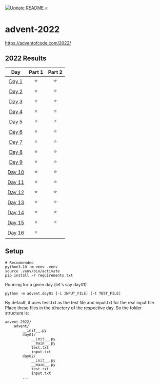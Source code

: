 [![Update README ⭐](https://github.com/gorel/advent-2022/actions/workflows/readme-stars.yml/badge.svg)](https://github.com/gorel/advent-2022/actions/workflows/readme-stars.yml)

# advent-2022

https://adventofcode.com/2022/

<!--- advent_readme_stars table --->

## 2022 Results

|                      Day                       | Part 1 | Part 2 |
| :--------------------------------------------: | :----: | :----: |
|  [Day 1](https://adventofcode.com/2022/day/1)  |   ⭐   |   ⭐   |
|  [Day 2](https://adventofcode.com/2022/day/2)  |   ⭐   |   ⭐   |
|  [Day 3](https://adventofcode.com/2022/day/3)  |   ⭐   |   ⭐   |
|  [Day 4](https://adventofcode.com/2022/day/4)  |   ⭐   |   ⭐   |
|  [Day 5](https://adventofcode.com/2022/day/5)  |   ⭐   |   ⭐   |
|  [Day 6](https://adventofcode.com/2022/day/6)  |   ⭐   |   ⭐   |
|  [Day 7](https://adventofcode.com/2022/day/7)  |   ⭐   |   ⭐   |
|  [Day 8](https://adventofcode.com/2022/day/8)  |   ⭐   |   ⭐   |
|  [Day 9](https://adventofcode.com/2022/day/9)  |   ⭐   |   ⭐   |
| [Day 10](https://adventofcode.com/2022/day/10) |   ⭐   |   ⭐   |
| [Day 11](https://adventofcode.com/2022/day/11) |   ⭐   |   ⭐   |
| [Day 12](https://adventofcode.com/2022/day/12) |   ⭐   |   ⭐   |
| [Day 13](https://adventofcode.com/2022/day/13) |   ⭐   |   ⭐   |
| [Day 14](https://adventofcode.com/2022/day/14) |   ⭐   |   ⭐   |
| [Day 15](https://adventofcode.com/2022/day/15) |   ⭐   |   ⭐   |
| [Day 16](https://adventofcode.com/2022/day/16) |   ⭐   |        |

<!--- advent_readme_stars table --->

## Setup

```
# Recommended
python3.10 -m venv .venv
source .venv/bin/activate
pip install -r requirements.txt
```

Running for a given day (let's say day01)

```
python -m advent.day01 [-i INPUT_FILE] [-t TEST_FILE]
```

By default, it uses test.txt as the test file and input.txt for the real input file.
Place these files in the _directory_ of the respective day. So the folder structure is:

```
advent-2022/
    advent/
        __init__.py
        day01/
            __init__.py
            __main__.py
            test.txt
            input.txt
        day02/
            __init__.py
            __main__.py
            test.txt
            input.txt
        ...
```
